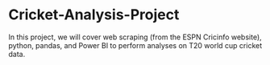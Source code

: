 # Cricket-Analysis-Project
 In this project, we will cover web scraping (from the ESPN Cricinfo website), python, pandas, and Power BI to perform analyses on T20 world cup cricket data.
